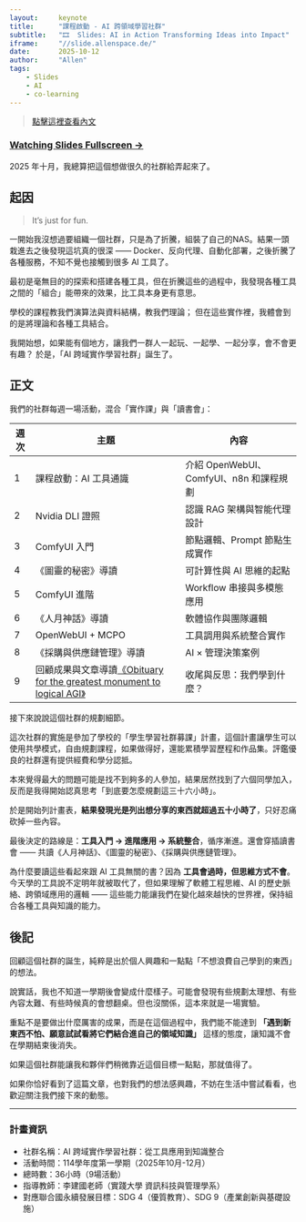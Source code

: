 ```yaml
---
layout:     keynote
title:      "課程啟動 - AI 跨領域學習社群"
subtitle:   "🎞  Slides: AI in Action Transforming Ideas into Impact"
iframe:     "//slide.allenspace.de/"
date:       2025-10-12
author:     "Allen"
tags:
    - Slides
    - AI
    - co-learning
---
```



> [點擊這裡查看內文](#post)

<p id="post"></p>

### [Watching Slides Fullscreen →](https://slide.allenspace.de/)


2025 年十月，我總算把這個想做很久的社群給弄起來了。


## 起因

> It’s just for fun.

一開始我沒想過要組織一個社群，只是為了折騰，組裝了自己的NAS。結果一頭栽進去之後發現這坑真的很深 —— Docker、反向代理、自動化部署，之後折騰了各種服務，不知不覺也接觸到很多 AI 工具了。

最初是毫無目的的探索和搭建各種工具，但在折騰這些的過程中，我發現各種工具之間的「組合」能帶來的效果，比工具本身更有意思。

學校的課程教我們演算法與資料結構，教我們理論；
但在這些實作裡，我體會到的是將理論和各種工具結合。

我開始想，如果能有個地方，讓我們一群人一起玩、一起學、一起分享，會不會更有趣？
於是，「AI 跨域實作學習社群」誕生了。

## 正文

我們的社群每週一場活動，混合「實作課」與「讀書會」：

|週次	|主題	|內容|
|------|-----------|------------|
|1	|課程啟動：AI 工具通識	|介紹 OpenWebUI、ComfyUI、n8n 和課程規劃|
|2	|Nvidia DLI 證照	|認識 RAG 架構與智能代理設計|
|3	|ComfyUI 入門	|節點邏輯、Prompt 節點生成實作|
|4	|《圖靈的秘密》導讀	|可計算性與 AI 思維的起點|
|5	|ComfyUI 進階	|Workflow 串接與多模態應用|
|6	|《人月神話》導讀	|軟體協作與團隊邏輯|
|7	|OpenWebUI + MCPO	|工具調用與系統整合實作|
|8	|《採購與供應鏈管理》導讀	|AI × 管理決策案例|
|9	|回顧成果與文章導讀[《Obituary for the greatest monument to logical AGI》](https://yuxi.ml/cyc/)	|收尾與反思：我們學到什麼？|

接下來說說這個社群的規劃細節。

這次社群的實施是參加了學校的「學生學習社群募課」計畫，這個計畫讓學生可以使用共學模式，自由規劃課程，如果做得好，還能累積學習歷程和作品集。評鑑優良的社群還有提供經費和學分認抵。

本來覺得最大的問題可能是找不到夠多的人參加，結果居然找到了六個同學加入，反而是我得開始認真思考「到底要怎麼規劃這三十六小時」。

於是開始列計畫表，**結果發現光是列出想分享的東西就超過五十小時了**，只好忍痛砍掉一些內容。

最後決定的路線是：**工具入門 → 進階應用 → 系統整合**，循序漸進。還會穿插讀書會 —— 共讀《人月神話》、《圖靈的秘密》、《採購與供應鏈管理》。

為什麼要讀這些看起來跟 AI 工具無關的書？因為 **工具會過時，但思維方式不會**。今天學的工具說不定明年就被取代了，但如果理解了軟體工程思維、AI 的歷史脈絡、跨領域應用的邏輯 —— 這些能力能讓我們在變化越來越快的世界裡，保持組合各種工具與知識的能力。


## 後記

回顧這個社群的誕生，純粹是出於個人興趣和一點點「不想浪費自己學到的東西」的想法。

說實話，我也不知道一學期後會變成什麼樣子。可能會發現有些規劃太理想、有些內容太難、有些時候真的會想翻桌。但也沒關係，這本來就是一場實驗。

重點不是要做出什麼厲害的成果，而是在這個過程中，我們能不能達到 **「遇到新東西不怕、願意試試看將它們結合進自己的領域知識」** 這樣的態度，讓知識不會在學期結束後消失。

如果這個社群能讓我和夥伴們稍微靠近這個目標一點點，那就值得了。

如果你恰好看到了這篇文章，也對我們的想法感興趣，不妨在生活中嘗試看看，也歡迎關注我們接下來的動態。

---

### 計畫資訊
- 社群名稱：AI 跨域實作學習社群：從工具應用到知識整合
- 活動時間：114學年度第一學期（2025年10月-12月）
- 總時數：36小時（9場活動）
- 指導教師：李建國老師（實踐大學 資訊科技與管理學系）
- 對應聯合國永續發展目標：SDG 4（優質教育）、SDG 9（產業創新與基礎設施）
